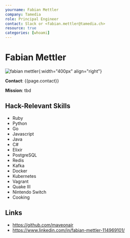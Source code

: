 ```yaml
---
yourname: Fabian Mettler
company: Tamedia
role: Principal Engineer
contact: Slack or <fabian.mettler@tamedia.ch>
resource: true
categories: [whoami]
---
```


Fabian Mettler
============

![fabian mettler](/tamedia-hackdays/whoami/pics/fabianmettler.png "Fabian Mettler"){:width="400px" align="right"}

**Contact**: {{page.contact}}

**Mission**: tbd

Hack-Relevant Skills
--------------------

- Ruby
- Python
- Go
- Javascript
- Java
- C#
- Elixir
- PostgreSQL
- Redis
- Kafka
- Docker
- Kubernetes
- Vagrant
- Quake III
- Nintendo Switch
- Cooking

Links
-----
- <https://github.com/maveonair>
- <https://www.linkedin.com/in/fabian-mettler-114969101/>
